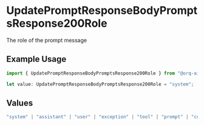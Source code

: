 # UpdatePromptResponseBodyPromptsResponse200Role

The role of the prompt message

## Example Usage

```typescript
import { UpdatePromptResponseBodyPromptsResponse200Role } from "@orq-ai/node/models/operations";

let value: UpdatePromptResponseBodyPromptsResponse200Role = "system";
```

## Values

```typescript
"system" | "assistant" | "user" | "exception" | "tool" | "prompt" | "correction" | "expected_output"
```